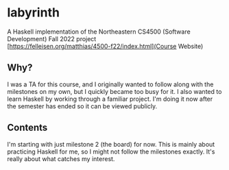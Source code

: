 # labyrinth
A Haskell implementation of the Northeastern CS4500 (Software Development) Fall 2022 project  
[https://felleisen.org/matthias/4500-f22/index.html](Course Website)

## Why?
I was a TA for this course, and I originally wanted to follow along with the milestones on my own,
but I quickly became too busy for it. I also wanted to learn Haskell by working through a familiar
project. I'm doing it now after the semester has ended so it can be viewed publicly.

## Contents
I'm starting with just milestone 2 (the board) for now. This is mainly about practicing Haskell
for me, so I might not follow the milestones exactly. It's really about what catches my interest.
